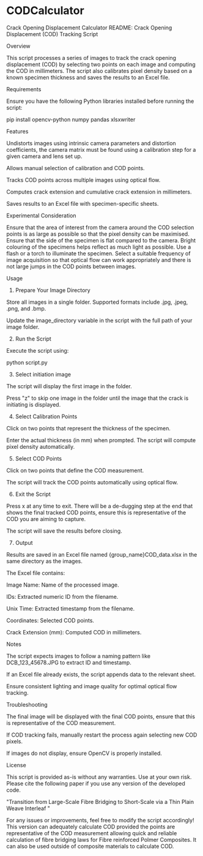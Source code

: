 # CODCalculator
Crack Opening Displacement Calculator 
README: Crack Opening Displacement (COD) Tracking Script

Overview

This script processes a series of images to track the crack opening displacement (COD) by selecting two points on each image and computing the COD in millimeters. The script also calibrates pixel density based on a known specimen thickness and saves the results to an Excel file.

Requirements

Ensure you have the following Python libraries installed before running the script:

pip install opencv-python numpy pandas xlsxwriter

Features

Undistorts images using intrinsic camera parameters and distortion coefficients, the camera matrix must be found using a calibration step for a given camera and lens set up.

Allows manual selection of calibration and COD points.

Tracks COD points across multiple images using optical flow.

Computes crack extension and cumulative crack extension in millimeters.

Saves results to an Excel file with specimen-specific sheets.

Experimental Consideration

Ensure that the area of interest from the camera around the COD selection points is as large as possible so that the pixel density can be maximised.
Ensure that the side of the specimen is flat compared to the camera. 
Bright colouring of the specimens helps reflect as much light as possible. 
Use a flash or a torch to illuminate the specimen. 
Select a suitable frequency of image acquisition so that optical flow can work appropriately and there is not large jumps in the COD points between images.

Usage

1. Prepare Your Image Directory

Store all images in a single folder. Supported formats include .jpg, .jpeg, .png, and .bmp.

Update the image_directory variable in the script with the full path of your image folder.


2. Run the Script

Execute the script using:

python script.py


3. Select initiation image

The script will display the first image in the folder.

Press "z" to skip one image in the folder until the image that the crack is initiating is displayed.


4. Select Calibration Points

Click on two points that represent the thickness of the specimen.

Enter the actual thickness (in mm) when prompted. The script will compute pixel density automatically.


5. Select COD Points

Click on two points that define the COD measurement.

The script will track the COD points automatically using optical flow.

6. Exit the Script

Press x at any time to exit. There will be a de-dugging step at the end that shows the final tracked COD points, ensure this is representative of the COD you are aiming to capture.

The script will save the results before closing.

7. Output

Results are saved in an Excel file named {group_name}COD_data.xlsx in the same directory as the images.

The Excel file contains:

Image Name: Name of the processed image.

IDs: Extracted numeric ID from the filename.

Unix Time: Extracted timestamp from the filename.

Coordinates: Selected COD points.

Crack Extension (mm): Computed COD in millimeters.

Notes

The script expects images to follow a naming pattern like DCB_123_45678.JPG to extract ID and timestamp.

If an Excel file already exists, the script appends data to the relevant sheet.

Ensure consistent lighting and image quality for optimal optical flow tracking.

Troubleshooting

The final image will be displayed with the final COD points, ensure that this is representative of the COD measurement.

If COD tracking fails, manually restart the process again selecting new COD pixels.

If images do not display, ensure OpenCV is properly installed.

License

This script is provided as-is without any warranties. Use at your own risk. Please cite the following paper if you use any version of the developed code.

"Transition from Large-Scale Fibre Bridging to Short-Scale via a Thin Plain Weave Interleaf "

For any issues or improvements, feel free to modify the script accordingly! 
This version can adequately calculate COD provided the points are representative of the COD measurement allowing quick and reliable calculation of fibre bridging laws for Fibre reinforced Polmer Composites.
It can also be used outside of composite materials to calculate COD.
